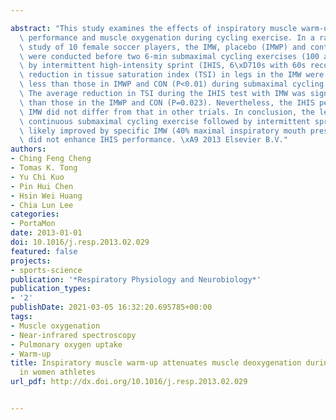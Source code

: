 ---
abstract: "This study examines the effects of inspiratory muscle warm-up (IMW) on\
  \ performance and muscle oxygenation during cycling exercise. In a randomized crossover\
  \ study of 10 female soccer players, the IMW, placebo (IMWP) and control (CON) trials\
  \ were conducted before two 6-min submaximal cycling exercises (100 and 150W) followed\
  \ by intermittent high-intensity sprint (IHIS, 6\xD710s with 60s recovery). The\
  \ reduction in tissue saturation index (TSI) in legs in the IMW were significantly\
  \ less than those in IMWP and CON (P<0.01) during submaximal cycling exercises.\
  \ The average reduction in TSI during the IHIS test with IMW was significantly less\
  \ than those in the IMWP and CON (P=0.023). Nevertheless, the IHIS performance with\
  \ IMW did not differ from that in other trials. In conclusion, the leg TSI during\
  \ continuous submaximal cycling exercise followed by intermittent sprinting was\
  \ likely improved by specific IMW (40% maximal inspiratory mouth pressure), which\
  \ did not enhance IHIS performance. \xA9 2013 Elsevier B.V."
authors:
- Ching Feng Cheng
- Tomas K. Tong
- Yu Chi Kuo
- Pin Hui Chen
- Hsin Wei Huang
- Chia Lun Lee
categories:
- PortaMon
date: 2013-01-01
doi: 10.1016/j.resp.2013.02.029
featured: false
projects:
- sports-science
publication: '*Respiratory Physiology and Neurobiology*'
publication_types:
- '2'
publishDate: 2021-03-05 16:32:20.695785+00:00
tags:
- Muscle oxygenation
- Near-infrared spectroscopy
- Pulmonary oxygen uptake
- Warm-up
title: Inspiratory muscle warm-up attenuates muscle deoxygenation during cycling exercise
  in women athletes
url_pdf: http://dx.doi.org/10.1016/j.resp.2013.02.029

---
